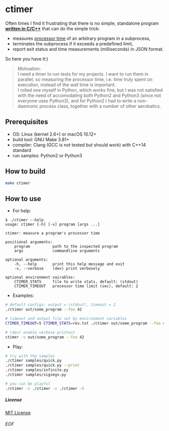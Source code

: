# ctimer

Often times I find it frustrating that there is no simple, standalone program <u>**written in C/C++**</u> that
can do the simple trick:
- measures [processor time](https://en.wikipedia.org/wiki/CPU_time) of an arbitrary program in a subprocess,
- terminates the subprocess if it exceeds a predefined limit,
- report exit status and time measurements (milliseconds) in JSON format.

So here you have it:)

> Motivation:<br>I need a timer to run tests for my projects. I want to run them in parallel, so measuring the processor time, i.e. time truly spent on execution, instead of the wall time is important.<br>I rolled one myself in Python, which works fine, but I was not satisfied with the need of accomodating both Python2 and Python3 (since not everyone uses Python3), and for Python2 I had to write a non-daemonic process class, together with a number of other aerobatics.

## Prerequisites
- OS: Linux (kernel 2.6+) or macOS 10.12+
- build tool: GNU Make 3.81+
- compiler: Clang (GCC is not tested but should work) with C++14 standard
- run samples: Python2 or Python3

## How to build
```sh
make ctimer
```

## How to use
- For help:
```
$ ./ctimer --help
usage: ctimer [-h] [-v] program [args ...]

ctimer: measure a program's processor time

positional arguments:
    program          path to the inspected program
    args             commandline arguments

optional arguments:
    -h, --help       print this help message and exit
    -v, --verbose    (dev) print verbosely

optional environment vairables:
    CTIMER_STATS     file to write stats, default: (stdout)
    CTIMER_TIMEOUT   processor time limit (sec), default: 2
```

- Examples:
```sh
# default configs: output = (stdout), timeout = 2
./ctimer out/some_program --foo 42

# timeout and output file set by environment variables
CTIMER_TIMEOUT=5 CTIMER_STATS=res.txt ./ctimer out/some_program --foo 42

# (dev) enable verbose printout
ctimer -v out/some_program --foo 42
```

- Play:
```sh
# try with the samples
./ctimer samples/quick.py
./ctimer samples/quick.py --print
./ctimer samples/infinite.py
./ctimer samples/sigsegv.py

# you can be playful
./ctimer -v ./ctimer -v ./ctimer -h
```

##### License
[MIT License](LICENSE.txt)

###### EOF
